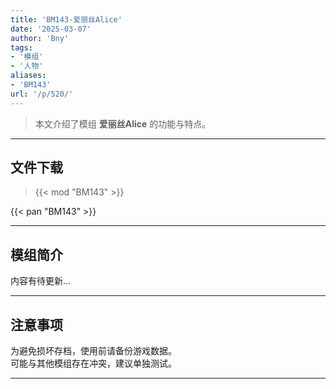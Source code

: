 ```yaml
---
title: 'BM143-爱丽丝Alice'
date: '2025-03-07'
author: 'Bny'
tags:
- '模组'
- '人物'
aliases:
- 'BM143'
url: '/p/520/'
---
```


> 本文介绍了模组 **爱丽丝Alice** 的功能与特点。

---

## 文件下载  

> {{< mod "BM143" >}}  

{{< pan "BM143" >}}  

---

## 模组简介

>  
内容有待更新...  

---

## 注意事项

>  
为避免损坏存档，使用前请备份游戏数据。  
可能与其他模组存在冲突，建议单独测试。  

---

